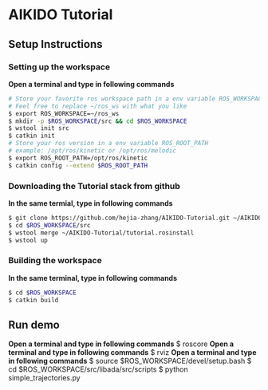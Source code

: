 # AIKIDO Tutorial

## Setup Instructions
### Setting up the workspace
**Open a terminal and type in following commands**
```bash
# Store your favorite ros workspace path in a env variable ROS_WORKSPACE
# Feel free to replace ~/ros_ws with what you like
$ export ROS_WORKSPACE=~/ros_ws
$ mkdir -p $ROS_WORKSPACE/src && cd $ROS_WORKSPACE
$ wstool init src
$ catkin init
# Store your ros version in a env variable ROS_ROOT_PATH
# example: /opt/ros/kinetic or /opt/ros/melodic
$ export ROS_ROOT_PATH=/opt/ros/kinetic
$ catkin config --extend $ROS_ROOT_PATH
```
### Downloading the Tutorial stack from github
**In the same termial, type in following commands**
```bash
$ git clone https://github.com/hejia-zhang/AIKIDO-Tutorial.git ~/AIKIDO-Tutorial
$ cd $ROS_WORKSPACE/src
$ wstool merge ~/AIKIDO-Tutorial/tutorial.rosinstall
$ wstool up
```
### Building the workspace
**In the same terminal, type in following commands**
```bash
$ cd $ROS_WORKSPACE
$ catkin build
```

## Run demo
**Open a terminal and type in following commands**
$ roscore
**Open a terminal and type in following commands**
$ rviz
**Open a terminal and type in following commands**
$ source $ROS_WORKSPACE/devel/setup.bash
$ cd $ROS_WORKSPACE/src/libada/src/scripts
$ python simple_trajectories.py
